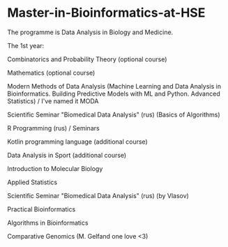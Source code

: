 # Master-in-Bioinformatics-at-HSE

The programme is Data Analysis in Biology and Medicine.

The 1st year:

Combinatorics and Probability Theory (optional course) 

Mathematics (optional course)

Modern Methods of Data Analysis (Machine Learning and Data Analysis in Bioinformatics. Building Predictive Models with ML and Python. Advanced Statistics) / I've named it MODA

Scientific Seminar "Biomedical Data Analysis" (rus) (Basics of Algorithms)

R Programming (rus) / Seminars

Kotlin programming language (additional course)

Data Analysis in Sport (additional course)

Introduction to Molecular Biology

Applied Statistics

Scientific Seminar "Biomedical Data Analysis" (rus) (by Vlasov)

Practical Bioinformatics

Algorithms in Bioinformatics

Comparative Genomics (M. Gelfand one love <3)

